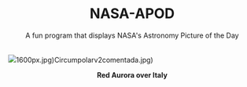 <div align="center">
  <h1>
    NASA-APOD
  </h1>
</div>
  
<div align="center">
  A fun program that displays NASA's Astronomy Picture of the Day
</div>

<br>

![](https://apod.nasa.gov/apod/image/2311/RedAuroraItaly_Hofer_1200.jpg)1600px.jpg)Circumpolarv2comentada.jpg)

<p align = "center">
  <b>Red Aurora over Italy</b>
</p>
